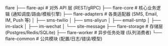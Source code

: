 flare
├── flare-api         # 对外 API 层 (REST/gRPC)
├── flare-core        # 核心业务逻辑 (通知调度/路由/模板引擎)
├── flare-adapters    # 各类适配器 (SMS, Email, IM, Push 等)
│   ├── sms-twilio
│   ├── sms-aliyun
│   ├── email-smtp
│   ├── im-slack
│   ├── im-wechat
│   └── site-message
├── flare-storage     # 存储层 (Postgres/Redis/SQLite)
├── flare-worker      # 异步任务处理 (队列消费者)
└── flare-common      # 公共模块 (配置/日志/错误/模型)
